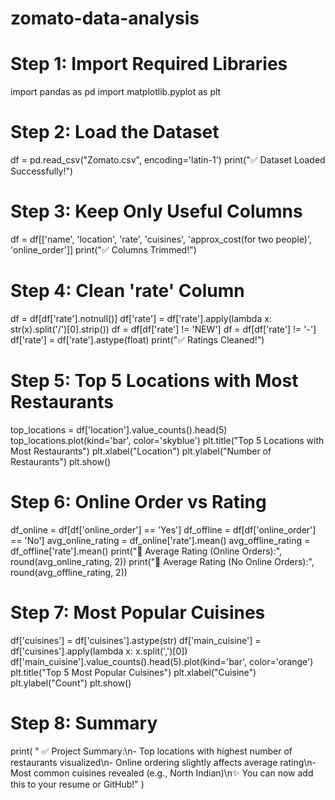 # zomato-data-analysis
# Step 1: Import Required Libraries
import pandas as pd
import matplotlib.pyplot as plt
# Step 2: Load the Dataset
df = pd.read_csv("Zomato.csv", encoding='latin-1')
print("✅ Dataset Loaded Successfully!")
# Step 3: Keep Only Useful Columns
df = df[['name', 'location', 'rate', 'cuisines', 'approx_cost(for two people)', 'online_order']]
print("✅ Columns Trimmed!")
# Step 4: Clean 'rate' Column
df = df[df['rate'].notnull()]
df['rate'] = df['rate'].apply(lambda x: str(x).split('/')[0].strip())
df = df[df['rate'] != 'NEW']
df = df[df['rate'] != '-']
df['rate'] = df['rate'].astype(float)
print("✅ Ratings Cleaned!")
# Step 5: Top 5 Locations with Most Restaurants
top_locations = df['location'].value_counts().head(5)
top_locations.plot(kind='bar', color='skyblue')
plt.title("Top 5 Locations with Most Restaurants")
plt.xlabel("Location")
plt.ylabel("Number of Restaurants")
plt.show()
# Step 6: Online Order vs Rating
df_online = df[df['online_order'] == 'Yes']
df_offline = df[df['online_order'] == 'No']
avg_online_rating = df_online['rate'].mean()
avg_offline_rating = df_offline['rate'].mean()
print("📱 Average Rating (Online Orders):", round(avg_online_rating, 2))
print("🚫 Average Rating (No Online Orders):", round(avg_offline_rating, 2))
# Step 7: Most Popular Cuisines
df['cuisines'] = df['cuisines'].astype(str)
df['main_cuisine'] = df['cuisines'].apply(lambda x: x.split(',')[0])
df['main_cuisine'].value_counts().head(5).plot(kind='bar', color='orange')
plt.title("Top 5 Most Popular Cuisines")
plt.xlabel("Cuisine")
plt.ylabel("Count")
plt.show()
# Step 8: Summary
print(
    "
✅ Project Summary:\n- Top locations with highest number of restaurants visualized\n- Online ordering slightly affects average rating\n- Most common cuisines revealed (e.g., North Indian)\n✨ You can now add this to your resume or GitHub!"
)
